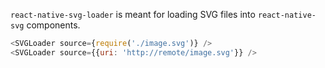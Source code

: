 `react-native-svg-loader` is meant for loading SVG files into `react-native-svg` components.

```js
<SVGLoader source={require('./image.svg')} />
<SVGLoader source={{uri: 'http://remote/image.svg'}} />
```

